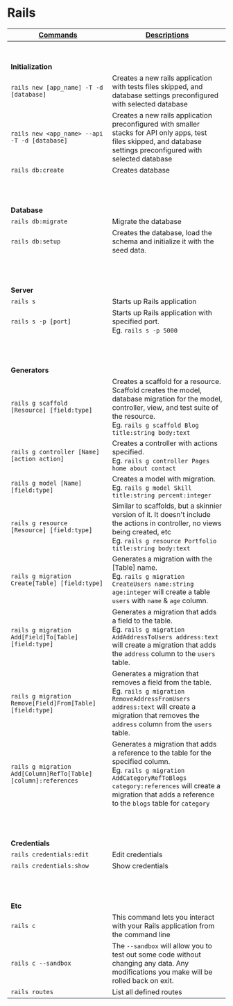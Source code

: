 # Rails

| <ins>Commands</ins> | <ins>Descriptions</ins> |
|----------|---------------|
|<br /><br />|
| **Initialization** | |
| `rails new [app_name] -T -d [database]`       | Creates a new rails application with tests files skipped, and database settings preconfigured with selected database |
| `rails new <app_name> --api -T -d [database]` | Creates a new rails application preconfigured with smaller stacks for API only apps, test files skipped, and database settings preconfigured with selected database |
| `rails db:create`                             | Creates database |
|<br /><br /><br />|
| **Database** | |
| `rails db:migrate` | Migrate the database |
| `rails db:setup`   | Creates the database, load the schema and initialize it with the seed data. |
|<br /><br /><br />|
| **Server** | |
| `rails s`           | Starts up Rails application |
| `rails s -p [port]` | Starts up Rails application with specified port. <br />Eg. `rails s -p 5000` |
|<br /><br /><br />|
| **Generators** | |
| `rails g scaffold [Resource] [field:type]`                      | Creates a scaffold for a resource. Scaffold creates the model, database migration for the model, controller, view, and test suite of the resource. <br />Eg. `rails g scaffold Blog title:string body:text` |
| `rails g controller [Name] [action action]`                     | Creates a controller with actions specified. <br />Eg. `rails g controller Pages home about contact` |
| `rails g model [Name] [field:type]`                             | Creates a model with migration. <br />Eg. `rails g model Skill title:string percent:integer` |
| `rails g resource [Resource] [field:type]`                      | Similar to scaffolds, but a skinnier version of it. It doesn't include the actions in controller, no views being created, etc <br />Eg. `rails g resource Portfolio title:string body:text` |
| `rails g migration Create[Table] [field:type]`                  | Generates a migration with the [Table] name. <br />Eg. `rails g migration CreateUsers name:string age:integer` will create a table `users` with `name` & `age` column. |
| `rails g migration Add[Field]To[Table] [field:type]`            | Generates a migration that adds a field to the table. <br />Eg. `rails g migration AddAddressToUsers address:text` will create a migration that adds the `address` column to the `users` table. |
| `rails g migration Remove[Field]From[Table] [field:type]`       | Generates a migration that removes a field from the table. <br />Eg. `rails g migration RemoveAddressFromUsers address:text` will create a migration that removes the `address` column from the `users` table. |
| `rails g migration Add[Column]RefTo[Table] [column]:references` | Generates a migration that adds a reference to the table for the specified column. <br />Eg. `rails g migration AddCategoryRefToBlogs category:references` will create a migration that adds a reference to the `blogs` table for `category` |
|<br /><br /><br />|
| **Credentials** | |
| `rails credentials:edit` | Edit credentials |
| `rails credentials:show` | Show credentials |
|<br /><br /><br />|
| **Etc** | |
| `rails c`           | This command lets you interact with your Rails application from the command line |
| `rails c --sandbox` | The `--sandbox` will allow you to test out some code without changing any data. Any modifications you make will be rolled back on exit. |
| `rails routes`      | List all defined routes |
